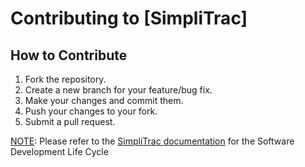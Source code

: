 # Contributing to [SimpliTrac]

## How to Contribute

1. Fork the repository.
2. Create a new branch for your feature/bug fix.
3. Make your changes and commit them.
4. Push your changes to your fork.
5. Submit a pull request.

<ins>NOTE</ins>:  Please refer to the [SimpliTrac documentation](https://docs.google.com/document/d/1W5Pc2uiSTjU41UmK9IXjcSz2CZOeMQgJ7SmrWaMA5yE/edit?usp=sharing) for the Software Development Life Cycle